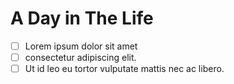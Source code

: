 # A Day in The Life

- [ ] Lorem ipsum dolor sit amet
- [ ] consectetur adipiscing elit. 
- [ ] Ut id leo eu tortor vulputate mattis nec ac libero.
